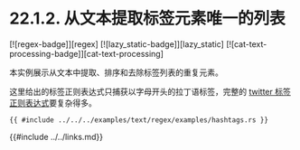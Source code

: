 # 22.1.2. 从文本提取标签元素唯一的列表

[![regex-badge]][regex] [![lazy_static-badge]][lazy_static] [![cat-text-processing-badge]][cat-text-processing]

本实例展示从文本中提取、排序和去除标签列表的重复元素。

这里给出的标签正则表达式只捕获以字母开头的拉丁语标签，完整的 [twitter 标签正则表达式][twitter hashtag regex]要复杂得多。

```rust,edition2018
{{ #include ../../../examples/text/regex/examples/hashtags.rs }}
```

[twitter hashtag regex]: https://github.com/twitter/twitter-text/blob/c9fc09782efe59af4ee82855768cfaf36273e170/java/src/com/twitter/Regex.java#L255

{{#include ../../links.md}}
